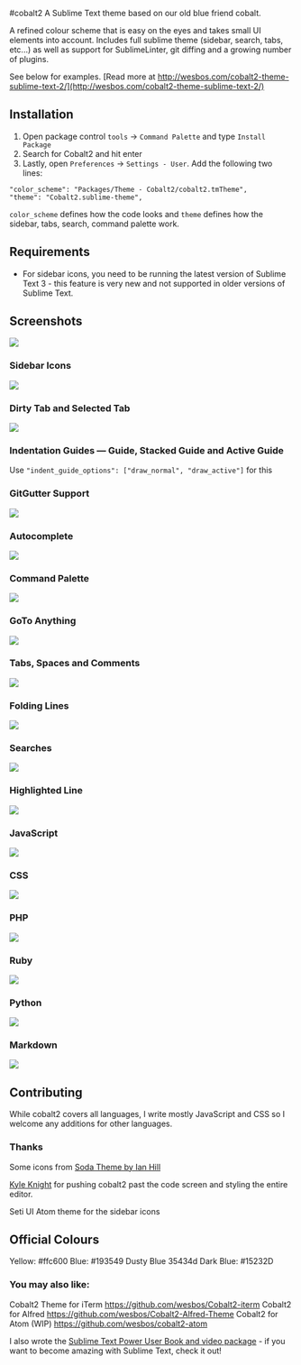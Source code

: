 #cobalt2
A Sublime Text theme based on our old blue friend cobalt.

A refined colour scheme that is easy on the eyes and takes small UI elements into account. Includes full sublime theme (sidebar, search, tabs, etc...) as well as support for SublimeLinter, git diffing and a growing number of plugins.

See below for examples. [Read more at http://wesbos.com/cobalt2-theme-sublime-text-2/](http://wesbos.com/cobalt2-theme-sublime-text-2/)

## Installation

1. Open package control `tools` → `Command Palette` and type `Install Package`
2. Search for Cobalt2 and hit enter
3. Lastly, open `Preferences` → `Settings - User`. Add the following two lines:

```
"color_scheme": "Packages/Theme - Cobalt2/cobalt2.tmTheme",
"theme": "Cobalt2.sublime-theme",
```

`color_scheme` defines how the code looks and `theme` defines how the sidebar, tabs, search, command palette work. 

## Requirements

* For sidebar icons, you need to be running the latest version of Sublime Text 3 - this feature is very new and not supported in older versions of Sublime Text.

## Screenshots

![](http://wes.io/YIjn/content)

### Sidebar Icons

![](http://wes.io/YIjh/content)

### Dirty Tab and Selected Tab
![](http://wes.io/YIZx/content)

### Indentation Guides — Guide, Stacked Guide and Active Guide

Use `"indent_guide_options": ["draw_normal", "draw_active"]` for this 

### GitGutter Support

![](http://wes.io/YIu3/content)

### Autocomplete

![](http://wes.io/YItl/content)

### Command Palette 

![](http://wes.io/YIpV/content)

### GoTo Anything

![](http://wes.io/YIhm/content)

### Tabs, Spaces and Comments

![](http://wes.io/YIho/content)

### Folding Lines

![](http://wes.io/YImN/content)

### Searches
![](http://wes.io/YIj0/content)

### Highlighted Line

![](http://wes.io/YIpZ/content)

### JavaScript
![](http://wes.io/Lwc6/content)

### CSS
![](http://wes.io/YIqI/content)

### PHP
![](http://wes.io/YIa5/content)

### Ruby
![](http://wes.io/YIpO/content)

### Python
![](http://wes.io/YIuH/content)

### Markdown

![](http://wes.io/YJMN/content)

## Contributing
While cobalt2 covers all languages, I write mostly JavaScript and CSS so I welcome any additions for other languages.

### Thanks

Some icons from [Soda Theme by Ian Hill](https://github.com/buymeasoda/soda-theme/)

[Kyle Knight](https://twitter.com/kyleknighted) for pushing cobalt2 past the code screen and styling the entire editor.

Seti UI Atom theme for the sidebar icons

## Official Colours

Yellow: #ffc600
Blue: #193549
Dusty Blue 35434d
Dark Blue: #15232D

### You may also like:

Cobalt2 Theme for iTerm <https://github.com/wesbos/Cobalt2-iterm>
Cobalt2 for Alfred <https://github.com/wesbos/Cobalt2-Alfred-Theme>
Cobalt2 for Atom (WIP) <https://github.com/wesbos/cobalt2-atom>

I also wrote the [Sublime Text Power User Book and video package](https://SublimeTextBook.com) - if you want to become amazing with Sublime Text, check it out!
